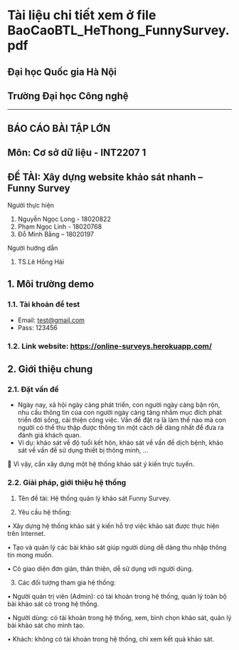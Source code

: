 

# Tài liệu chi tiết xem ở file BaoCaoBTL_HeThong_FunnySurvey.pdf

## Đại học Quốc gia Hà Nội
## Trường Đại học Công nghệ
 ---------------------

## BÁO CÁO BÀI TẬP LỚN

## Môn: Cơ sở dữ liệu - INT2207 1
## ĐỀ TÀI: Xây dựng website khảo sát nhanh – Funny Survey 

Người thực hiện	     
1.	Nguyễn Ngọc Long - 18020822
2.	Phạm Ngọc Linh - 18020768
3.	Đỗ Minh Bằng – 18020197

Người hướng dẫn	     
1. TS.Lê Hồng Hải

## 1. Môi trường demo
### 1.1.	Tài khoản để test
* Email: test@gmail.com
* Pass: 123456

### 1.2.	Link website: https://online-surveys.herokuapp.com/

## 2. Giới thiệu chung

### 2.1.	 Đặt vấn đề

*	Ngày nay, xã hội ngày càng phát triển, con người ngày càng bận rộn, nhu cầu thông tin của con người ngày càng tăng nhằm mục đích phát triển đời sống, cải thiện công việc. Vấn đề đặt ra là làm thế nào mà con người có thể thu thập được thông tin một cách dễ dàng nhất để đưa ra đánh giá khách quan.
*	Ví dụ: khảo sát về độ tuổi kết hôn, khảo sát về vấn đề dịch bệnh, khảo sát về vấn đề sử dụng thiết bị thông minh, …

	Vì vậy, cần xây dựng một hệ thống khảo sát ý kiến trực tuyến. 

### 2.2.	Giải pháp, giới thiệu hệ thống

1. Tên đề tài: Hệ thống quản lý khảo sát Funny Survey.

2.	Yêu cầu hệ thống:

• Xây dựng hệ thống khảo sát ý kiến hỗ trợ việc khảo sát được thực hiện trên Internet.

• Tạo và quản lý các bài khảo sát giúp người dùng dễ dàng thu nhập thông tin mong muốn.

• Có giao diện đơn giản, thân thiện, dễ sử dụng với người dùng. 

3.	Các đối tượng tham gia hệ thống:

• Người quản trị viên (Admin): có tài khoản trong hệ thống, quản lý toàn bộ bài khảo sát có trong hệ thống.

• Người dùng: có tài khoản trong hệ thống, xem, bình chọn khảo sát, quản lý bài khảo sát cho mình tạo.

• Khách: không có tài khoản trong hệ thống, chỉ xem kết quả khảo sát.

